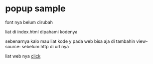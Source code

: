 # popup sample
font nya belum dirubah

liat di index.html 
dipahami kodenya

sebenarnya kalo mau liat kode y
pada web bisa aja di tambahin view-source: sebelum http di url nya

liat web nya [click](https://eszuri.github.io/Popup/)

